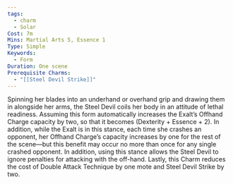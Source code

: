 ```yaml
---
tags:
  - charm
  - Solar
Cost: 7m
Mins: Martial Arts 5, Essence 1
Type: Simple
Keywords:
  - Form
Duration: One scene
Prerequisite Charms:
  - "[[Steel Devil Strike]]"
---
```

Spinning her blades into an underhand or overhand grip and drawing them in alongside her arms, the Steel Devil coils her body in an attitude of lethal readiness. Assuming this form automatically increases the Exalt’s Offhand Charge capacity by two, so that it becomes (Dexterity + Essence + 2). In addition, while the Exalt is in this stance, each time she crashes an opponent, her Offhand Charge’s capacity increases by one for the rest of the scene—but this benefit may occur no more than once for any single crashed opponent. In addition, using this stance allows the Steel Devil to ignore penalties for attacking with the off-hand. Lastly, this Charm reduces the cost of Double Attack Technique by one mote and Steel Devil Strike by two.